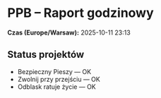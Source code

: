 # PPB – Raport godzinowy
**Czas (Europe/Warsaw):** 2025-10-11 23:13

## Status projektów
- Bezpieczny Pieszy — OK
- Zwolnij przy przejściu — OK
- Odblask ratuje życie — OK

